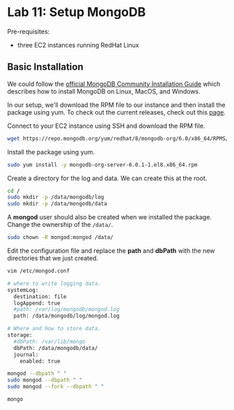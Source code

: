 
# Lab 11: Setup MongoDB

Pre-requisites:

- three EC2 instances running RedHat Linux

## Basic Installation

We could follow the [official MongoDB Community Installation Guide](https://www.mongodb.com/docs/manual/administration/install-community/) which describes how to install MongoDB on Linux, MacOS, and Windows.

In our setup, we'll download the RPM file to our instance and then install the package using yum. To check out the current releases, check out this [page](https://www.mongodb.com/download-center/community/releases).

Connect to your EC2 instance using SSH and download the RPM file.

```bash
wget https://repo.mongodb.org/yum/redhat/8/mongodb-org/6.0/x86_64/RPMS/mongodb-org-server-6.0.1-1.el8.x86_64.rpm 
```

Install the package using yum.

```bash
sudo yum install -y mongodb-org-server-6.0.1-1.el8.x86_64.rpm 
```

Create a directory for the log and data. We can create this at the root.

```bash
cd /
sudo mkdir -p /data/mongodb/log  
sudo mkdir -p /data/mongodb/data
```

A **mongod** user should also be created when we installed the package. Change the ownership of the <code>/data/</code>.

```bash
sudo chown -R mongod:mongod /data/ 
```

Edit the configuration file and replace the **path** and **dbPath** with the new directories that we just created.

```bash
vim /etc/mongod.conf 
```
```bash
# where to write logging data.
systemLog:
  destination: file
  logAppend: true
  #path: /var/log/mongodb/mongod.log
  path: /data/mongodb/log/mongod.log

# Where and how to store data.
storage:
  #dbPath: /var/lib/mongo
  dbPath: /data/mongodb/data/
  journal:
    enabled: true
```

```bash
mongod --dbpath " " 
sudo mongod --dbpath " " 
sudo mongod --fork --dbpath " " 
```

```bash
mongo 
```
